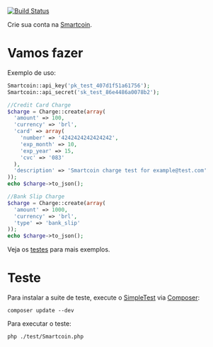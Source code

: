 [![Build Status](https://travis-ci.org/smartcoinpayments/smartcoin-php.svg?branch=master)](https://travis-ci.org/smartcoinpayments/smartcoin-php)

Crie sua conta na <a href="https://smartcoin.com.br/" target="_blank">Smartcoin</a>.

Vamos fazer
===============

Exemplo de uso:

```php
Smartcoin::api_key('pk_test_407d1f51a61756');
Smartcoin::api_secret('sk_test_86e4486a0078b2');

//Credit Card Charge
$charge = Charge::create(array(
  'amount' => 100,
  'currency' => 'brl',
  'card' => array(
    'number' => '4242424242424242',
    'exp_month' => 10,
    'exp_year' => 15,
    'cvc' => '083'
  ),
  'description' => 'Smartcoin charge test for example@test.com'
));
echo $charge->to_json();

//Bank Slip Charge
$charge = Charge::create(array(
  'amount' => 1000,
  'currency' => 'brl',
  'type' => 'bank_slip'
));
echo $charge->to_json();
```
Veja os <a href="https://github.com/smartcoinpayments/smartcoin-php/blob/master/test/Smartcoin/ChargeTest.php" target="_blank">testes</a> para mais exemplos.

Teste
=====

Para instalar a suite de teste, execute o <a href="https://packagist.org/packages/simpletest/simpletest" target="_blank">SimpleTest</a> via <a href="https://getcomposer.org/" target="_blank">Composer</a>:

```
composer update --dev
```

Para executar o teste:

```
php ./test/Smartcoin.php
```

